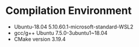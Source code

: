 # Compilation Environment
- Ubuntu-18.04 5.10.60.1-microsoft-standard-WSL2
- gcc/g++ Ubuntu 7.5.0-3ubuntu1~18.04
- CMake version 3.19.4
